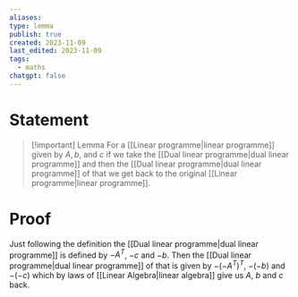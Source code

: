 ```yaml
---
aliases: 
type: lemma
publish: true
created: 2023-11-09
last_edited: 2023-11-09
tags:
  - maths
chatgpt: false
---
```

# Statement

> [!important] Lemma
> For a [[Linear programme|linear programme]] given by $A, b,$ and $c$ if we take the [[Dual linear programme|dual linear programme]] and then the [[Dual linear programme|dual linear programme]] of that we get back to the original [[Linear programme|linear programme]].

# Proof

Just following the definition the [[Dual linear programme|dual linear programme]] is defined by $-A^T$, $-c$ and $-b$. Then the [[Dual linear programme|dual linear programme]] of that is given by $-(-A^T)^T$, $-(-b)$ and $-(-c)$ which by laws of [[Linear Algebra|linear algebra]] give us $A$, $b$ and $c$ back.